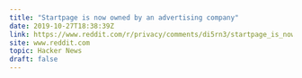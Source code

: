 ```yaml
---
title: "Startpage is now owned by an advertising company"
date: 2019-10-27T18:38:39Z
link: https://www.reddit.com/r/privacy/comments/di5rn3/startpage_is_now_owned_by_an_advertising_company/?utm_medium=RSS&utm_source=hune
site: www.reddit.com
topic: Hacker News
draft: false
---
```

